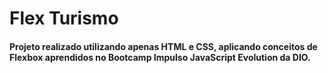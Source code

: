 # Flex Turismo
#### Projeto realizado utilizando apenas HTML e CSS, aplicando conceitos de Flexbox aprendidos no Bootcamp Impulso JavaScript Evolution da DIO.

